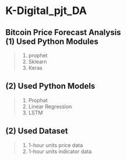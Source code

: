 K-Digital_pjt_DA
================
Bitcoin Price Forecast Analysis  
(1) Used Python Modules
----------------
> 1. prophet
> 2. Sklearn
> 3. Keras

(2) Used Python Models
----------------------
> 1. Prophat
> 2. Linear Regression
> 3. LSTM

(2) Used Dataset
----------------------
> 1. 1-hour units price data
> 2. 1-hour units indicator data 

